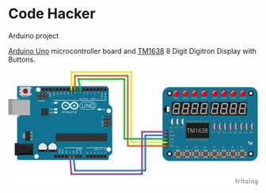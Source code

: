 # Code Hacker #

Arduino project

[Arduino Uno](https://www.arduino.cc/en/main/arduinoBoardUno) microcontroller board and [TM1638]() 8 Digit Digitron Display with Buttons.

![alt tag](https://github.com/yurii-piets/code-hacker/blob/develop/src_DOMA_PIETS/vendor/Mikro_bb.png) 
